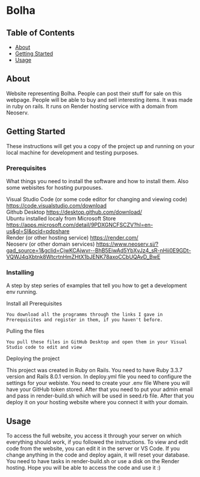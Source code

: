 # Bolha

## Table of Contents
+ [About](#about)
+ [Getting Started](#getting_started)
+ [Usage](#usage)

## About <a name = "about"></a>
Website representing Bolha. People can post their stuff for sale on this webpage. People will be able to buy and sell interesting items. It was made in ruby on rails. It runs on Render hosting service with a domain from Neoserv.

## Getting Started <a name = "getting_started"></a>
These instructions will get you a copy of the project up and running on your local machine for development and testing purposes.

### Prerequisites

What things you need to install the software and how to install them. Also some webisites for hosting purpouses.

Visual Studio Code (or some code editor for changing and viewing code) https://code.visualstudio.com/download <br/>
Github Desktop https://desktop.github.com/download/ <br/>
Ubuntu installed localy from Microsoft Store https://apps.microsoft.com/detail/9PDXGNCFSCZV?hl=en-us&gl=SI&ocid=pdpshare <br/>
Render (or other hosting service) https://render.com/ <br/>
Neoserv (or other domain services) https://www.neoserv.si/?gad_source=1&gclid=CjwKCAjwvr--BhB5EiwAd5YbXvJz4_sR-nHii0E9GDt-VQWJ4qXbtnk8WtcrtnHmZHtX1bJENK78axoCCbUQAvD_BwE <br/>


### Installing

A step by step series of examples that tell you how to get a development env running.

Install all Prerequisites

```
You download all the programms through the links I gave in Prerequisites and register in them, if you haven't before.
```

Pulling the files

```
You pull these files in GitHub Desktop and open them in your Visual Studio code to edit and view
```

Deploying the project

This project was created in Ruby on Rails. You need to have Ruby 3.3.7 version and Rails 8.0.1 version. In deploy.yml file you need to configure the settings for your webiste. You need to create your .env file Where you will have your GitHub token stored. After that you need to put your admin email and pass in render-build.sh which will be used in seed.rb file. After that you deploy it on your hosting website where you connect it with your domain.


## Usage <a name = "usage"></a>

To access the full website, you access it through your server on which everything should work, if you followed the instructions. To view and edit code from the website, you can edit it in the server or VS Code. If you change anything in the code and deploy again, it will reset your database. You need to have tasks in render-build.sh or use a disk on the Render hosting.
Hope you will be able to access the code and use it :)
